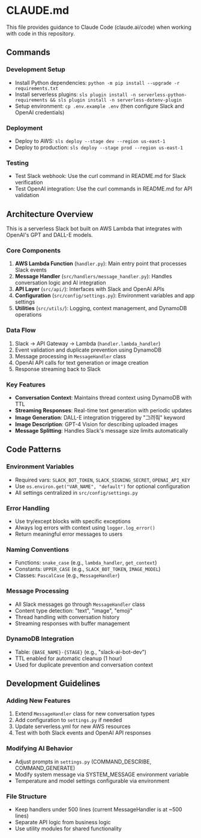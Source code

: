 # CLAUDE.md

This file provides guidance to Claude Code (claude.ai/code) when working with code in this repository.

## Commands

### Development Setup
- Install Python dependencies: `python -m pip install --upgrade -r requirements.txt`
- Install serverless plugins: `sls plugin install -n serverless-python-requirements && sls plugin install -n serverless-dotenv-plugin`
- Setup environment: `cp .env.example .env` (then configure Slack and OpenAI credentials)

### Deployment
- Deploy to AWS: `sls deploy --stage dev --region us-east-1`
- Deploy to production: `sls deploy --stage prod --region us-east-1`

### Testing
- Test Slack webhook: Use the curl command in README.md for Slack verification
- Test OpenAI integration: Use the curl commands in README.md for API validation

## Architecture Overview

This is a serverless Slack bot built on AWS Lambda that integrates with OpenAI's GPT and DALL-E models.

### Core Components

1. **AWS Lambda Function** (`handler.py`): Main entry point that processes Slack events
2. **Message Handler** (`src/handlers/message_handler.py`): Handles conversation logic and AI integration
3. **API Layer** (`src/api/`): Interfaces with Slack and OpenAI APIs
4. **Configuration** (`src/config/settings.py`): Environment variables and app settings
5. **Utilities** (`src/utils/`): Logging, context management, and DynamoDB operations

### Data Flow

1. Slack → API Gateway → Lambda (`handler.lambda_handler`)
2. Event validation and duplicate prevention using DynamoDB
3. Message processing in `MessageHandler` class
4. OpenAI API calls for text generation or image creation
5. Response streaming back to Slack

### Key Features

- **Conversation Context**: Maintains thread context using DynamoDB with TTL
- **Streaming Responses**: Real-time text generation with periodic updates
- **Image Generation**: DALL-E integration triggered by "그려줘" keyword
- **Image Description**: GPT-4 Vision for describing uploaded images
- **Message Splitting**: Handles Slack's message size limits automatically

## Code Patterns

### Environment Variables
- Required vars: `SLACK_BOT_TOKEN`, `SLACK_SIGNING_SECRET`, `OPENAI_API_KEY`
- Use `os.environ.get("VAR_NAME", "default")` for optional configuration
- All settings centralized in `src/config/settings.py`

### Error Handling
- Use try/except blocks with specific exceptions
- Always log errors with context using `logger.log_error()`
- Return meaningful error messages to users

### Naming Conventions
- Functions: `snake_case` (e.g., `lambda_handler`, `get_context`)
- Constants: `UPPER_CASE` (e.g., `SLACK_BOT_TOKEN`, `IMAGE_MODEL`)
- Classes: `PascalCase` (e.g., `MessageHandler`)

### Message Processing
- All Slack messages go through `MessageHandler` class
- Content type detection: "text", "image", "emoji"
- Thread handling with conversation history
- Streaming responses with buffer management

### DynamoDB Integration
- Table: `{BASE_NAME}-{STAGE}` (e.g., "slack-ai-bot-dev")
- TTL enabled for automatic cleanup (1 hour)
- Used for duplicate prevention and conversation context

## Development Guidelines

### Adding New Features
1. Extend `MessageHandler` class for new conversation types
2. Add configuration to `settings.py` if needed
3. Update serverless.yml for new AWS resources
4. Test with both Slack events and OpenAI API responses

### Modifying AI Behavior
- Adjust prompts in `settings.py` (COMMAND_DESCRIBE, COMMAND_GENERATE)
- Modify system message via SYSTEM_MESSAGE environment variable
 - Temperature and model settings configurable via environment

### File Structure
- Keep handlers under 500 lines (current MessageHandler is at ~500 lines)
- Separate API logic from business logic
- Use utility modules for shared functionality

